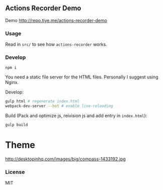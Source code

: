 
Actions Recorder Demo
----

Demo http://repo.tiye.me/actions-recorder-demo

### Usage

Read in `src/` to see how `actions-recorder` works.

### Develop

```text
npm i
```

You need a static file server for the HTML files. Personally I suggest using Nginx.

Develop:

```bash
gulp html # regenerate index.html
webpack-dev-server --hot # enable live-reloading
```

Build (Pack and optimize js, reivision js and add entry in `index.html`):

```bash
gulp build
```

# Theme

http://desktopinhq.com/images/big/compass-1433192.jpg

### License

MIT
